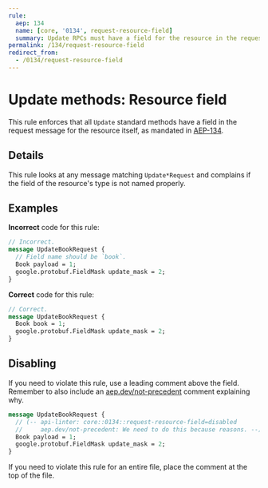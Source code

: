 ```yaml
---
rule:
  aep: 134
  name: [core, '0134', request-resource-field]
  summary: Update RPCs must have a field for the resource in the request.
permalink: /134/request-resource-field
redirect_from:
  - /0134/request-resource-field
---
```


# Update methods: Resource field

This rule enforces that all `Update` standard methods have a field in the
request message for the resource itself, as mandated in [AEP-134][].

## Details

This rule looks at any message matching `Update*Request` and complains if 
the field of the resource's type is not named properly.

## Examples

**Incorrect** code for this rule:

```proto
// Incorrect.
message UpdateBookRequest {
  // Field name should be `book`.
  Book payload = 1;
  google.protobuf.FieldMask update_mask = 2;
}
```

**Correct** code for this rule:

```proto
// Correct.
message UpdateBookRequest {
  Book book = 1;
  google.protobuf.FieldMask update_mask = 2;
}
```

## Disabling

If you need to violate this rule, use a leading comment above the field.
Remember to also include an [aep.dev/not-precedent][] comment explaining why.

```proto
message UpdateBookRequest {
  // (-- api-linter: core::0134::request-resource-field=disabled
  //     aep.dev/not-precedent: We need to do this because reasons. --)
  Book payload = 1;
  google.protobuf.FieldMask update_mask = 2;
}
```

If you need to violate this rule for an entire file, place the comment at the
top of the file.

[aep-134]: https://aep.dev/134
[aep.dev/not-precedent]: https://aep.dev/not-precedent
